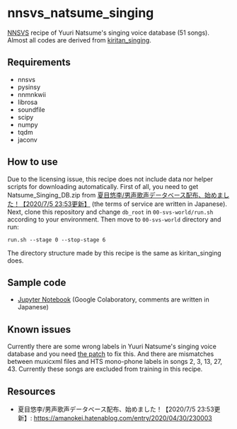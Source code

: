 # nnsvs_natsume_singing

[NNSVS](https://github.com/r9y9/nnsvs) recipe of Yuuri Natsume's singing voice database (51 songs).
Almost all codes are derived from [kiritan_singing](https://github.com/r9y9/kiritan_singing).

## Requirements
- nnsvs
- pysinsy
- nnmnkwii
- librosa
- soundfile
- scipy
- numpy
- tqdm
- jaconv

## How to use
Due to the licensing issue, this recipe does not include data nor helper scripts for downloading automatically. First of all, you need to get Natsume_Singing_DB.zip from [夏目悠李/男声歌声データベース配布、始めました！【2020/7/5 23:53更新】](https://amanokei.hatenablog.com/entry/2020/04/30/230003) (the terms of service are written in Japanese). Next, clone this repository and change `db_root` in `00-svs-world/run.sh` according to your environment. Then move to `00-svs-world` directory and run:

    run.sh --stage 0 --stop-stage 6

The directory structure made by this recipe is the same as kiritan_singing does.

## Sample code
- [Jupyter Notebook](https://gist.github.com/taroushirani/d1c9a99f2c17026d116c976fa2270368) (Google Colaboratory, comments are written in Japanese)


## Known issues
Currently there are some wrong labels in Yuuri Natsume's singing voice database and you need [the patch](https://gist.githubusercontent.com/taroushirani/813380016fa27e7bb42408d246dad7e7/raw/cdfe5cbf6ed905fc2ad115f45689daedd044b02e/natsume_singing_fix.patch) to fix this. And there are mismatches between muxicxml files and HTS mono-phone labels in songs 2, 3, 13, 27, 43. Currently these songs are excluded from training in this recipe.

## Resources
- 夏目悠李/男声歌声データベース配布、始めました！【2020/7/5 23:53更新】: https://amanokei.hatenablog.com/entry/2020/04/30/230003
